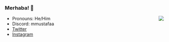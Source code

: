 
### Merhaba! :wave:
  
<img align='right' src="https://discord.c99.nl/widget/theme-1/287520994812362752.png"/>
  
- Pronouns: He/Him
- Discord: mmustafaa
- [Twitter](https://twitter.com/mustafaputkul) 
- [Instagram](https://instagram.com/mustafaputkul) 

<br>
